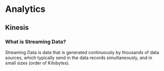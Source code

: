 # Analytics

## Kinesis

### What is Streaming Data?
Streaming Data is data that is generated continuously by thousands of data sources, which typically send in the data records simultaneously, and in small sizes (order of Kilobytes).
